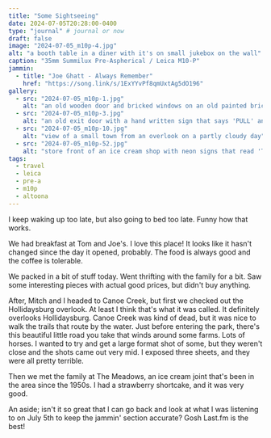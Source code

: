 ```yaml
---
title: "Some Sightseeing"
date: 2024-07-05T20:28:00-0400
type: "journal" # journal or now
draft: false
image: "2024-07-05_m10p-4.jpg"
alt: "a booth table in a diner with it's on small jukebox on the wall"
caption: "35mm Summilux Pre-Aspherical / Leica M10-P"
jammin:
  - title: "Joe Ghatt - Always Remember"
    href: "https://song.link/s/1ExYYvPf8qmUxtAg5dO196"
gallery:
  - src: "2024-07-05_m10p-1.jpg"
    alt: "an old wooden door and bricked windows on an old painted brick building"
  - src: "2024-07-05_m10p-3.jpg"
    alt: "an old exit door with a hand written sign that says 'PULL' and an old faded sign that says 'Thanks! CALL AGAIN'"
  - src: "2024-07-05_m10p-10.jpg"
    alt: "view of a small town from an overlook on a partly cloudy day"
  - src: "2024-07-05_m10p-52.jpg"
    alt: "store front of an ice cream shop with neon signs that read 'The Meadows, Since 1950'"
tags:
  - travel
  - leica
  - pre-a
  - m10p
  - altoona
---
```


I keep waking up too late, but also going to bed too late. Funny how that works.

We had breakfast at Tom and Joe's. I love this place! It looks like it hasn't changed since the day it opened, probably. The food is always good and the coffee is tolerable.

We packed in a bit of stuff today. Went thrifting with the family for a bit. Saw some interesting pieces with actual good prices, but didn't buy anything.

After, Mitch and I headed to Canoe Creek, but first we checked out the Hollidaysburg overlook. At least I think that's what it was called. It definitely overlooks Hollidaysburg. Canoe Creek was kind of dead, but it was nice to walk the trails that route by the water. Just before entering the park, there's this beautiful little road you take that winds around some farms. Lots of horses. I wanted to try and get a large format shot of some, but they weren't close and the shots came out very mid. I exposed three sheets, and they were all pretty terrible.

Then we met the family at The Meadows, an ice cream joint that's been in the area since the 1950s. I had a strawberry shortcake, and it was very good.

An aside; isn't it so great that I can go back and look at what I was listening to on July 5th to keep the jammin' section accurate? Gosh Last.fm is the best!
